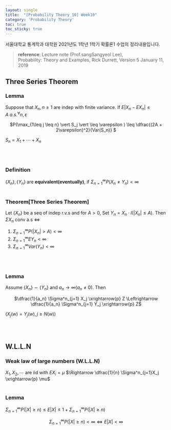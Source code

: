 ```yaml
---
layout: single
title:  "[Probability Theory_10] Week10"
category: 'Probability Theory'
toc: true
toc_sticky: true
---
```



서울대학교 통계학과 대학원 2021년도 1학년 1학기 확률론1 수업의 정리내용입니다. <br/>
> **reference**: Lecture note (Prof.sangSangyeol Lee),<br/> Probability: Theory and Examples, Rick Durrett, Version 5 January 11, 2019

## Three Series Theorem

### $\textbf{Lemma}$ 
Suppose that $X_n, n\geq 1$ are indep with finite variance. If $E\vert X_n - EX_n \vert \leq A ~ a.s. ^\forall n,\varepsilon$

<center>

$P(\max_{1\leq j \leq n} \vert S_j \vert \leq \varepsilon ) \leq \dfrac{(2A + 2\varepsilon)^2}{Var(S_n)} $

</center>

$S_n = X_1 + \cdots + X_n$


<br/><br/>

### $\textbf{Definition}$ 
$\lbrace X_n \rbrace, \lbrace Y_n \rbrace$ are **equivalent(eventually)**, if $\Sigma^\infty_{n=1} P(X_n \ne Y_n) < \infty$
<br/><br/>

### $\textbf{Theorem[Three Series Theorem]}$ 
Let $\lbrace X_n \rbrace$ be a seq of indep r.v.s and for $A>0$, Set $Y_n = X_n \cdot I(\vert X_n \vert \leq A)$. Then <br/> $\Sigma X_n$ conv a.s $\Leftrightarrow$
1. $\Sigma^\infty_{n=1} P(\vert X_n \vert > A) < \infty$
2. $\Sigma^\infty_{n=1} EY_n < \infty$
3. $\Sigma^\infty_{n=1} Var(Y_n) < \infty$

<br/><br/>

### $\textbf{Lemma}$ 
Assume $\lbrace X_n \rbrace \sim \lbrace Y_n \rbrace$ and $a_n \rightarrow \infty (a_n \ne 0)$. Then 

<center>

$\dfrac{1}{a_n} \Sigma^n_{j=1} X_j \xrightarrow{p} Z \Leftrightarrow \dfrac{1}{a_n} \Sigma^n_{j=1} Y_j \xrightarrow{p} Z$

</center>

$(X_j(w) = Y_j(w), j \geq N(w))$

<br/><br/>


## W.L.L.N

### $\textbf{Weak law of large numbers (W.L.L.N)}$ 
$X_1, X_2, \cdots$ are iid with $EX_i =\mu$ $\Rightarrow \dfrac{1}{n} \Sigma^n_{j=1}X_j \xrightarrow{p} \mu$
<br/><br/>


### $\textbf{Lemma}$ 
$\Sigma^\infty_{n=1} P(\vert X \vert \geq n) \leq E\vert X \vert \leq 1 +  \Sigma^\infty_{n=1} P(\vert X \vert \geq n)$


<center>

$\Sigma^\infty_{n=1} P(\vert X \vert \geq n) < \infty \Leftrightarrow E\vert X \vert < \infty$

</center>




